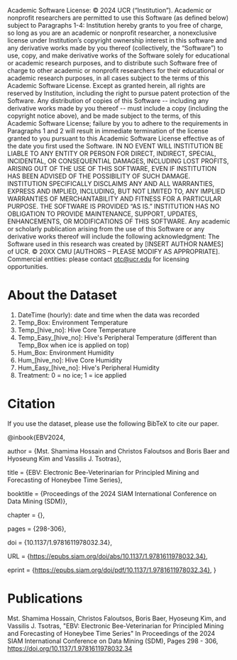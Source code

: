Academic Software License: © 2024 UCR (“Institution”). Academic or nonprofit researchers are permitted to use this Software (as defined below) subject to Paragraphs 1-4:
Institution hereby grants to you free of charge, so long as you are an academic or nonprofit researcher, a nonexclusive license under Institution’s copyright ownership interest in this software and any derivative works made by you thereof (collectively, the “Software”) to use, copy, and make derivative works of the Software solely for educational or academic research purposes, and to distribute such Software free of charge to other academic or nonprofit researchers for their educational or academic research purposes, in all cases subject to the terms of this Academic Software License. Except as granted herein, all rights are reserved by Institution, including the right to pursue patent protection of the Software.
Any distribution of copies of this Software -- including any derivative works made by you thereof -- must include a copy (including the copyright notice above), and be made subject to the terms, of this Academic Software License; failure by you to adhere to the requirements in Paragraphs 1 and 2 will result in immediate termination of the license granted to you pursuant to this Academic Software License effective as of the date you first used the Software.
IN NO EVENT WILL INSTITUTION BE LIABLE TO ANY ENTITY OR PERSON FOR DIRECT, INDIRECT, SPECIAL, INCIDENTAL, OR CONSEQUENTIAL DAMAGES, INCLUDING LOST PROFITS, ARISING OUT OF THE USE OF THIS SOFTWARE, EVEN IF INSTITUTION HAS BEEN ADVISED OF THE POSSIBILITY OF SUCH DAMAGE. INSTITUTION SPECIFICALLY DISCLAIMS ANY AND ALL WARRANTIES, EXPRESS AND IMPLIED, INCLUDING, BUT NOT LIMITED TO, ANY IMPLIED WARRANTIES OF MERCHANTABILITY AND FITNESS FOR A PARTICULAR PURPOSE. THE SOFTWARE IS PROVIDED “AS IS.” INSTITUTION HAS NO OBLIGATION TO PROVIDE MAINTENANCE, SUPPORT, UPDATES, ENHANCEMENTS, OR MODIFICATIONS OF THIS SOFTWARE.
Any academic or scholarly publication arising from the use of this Software or any derivative works thereof will include the following acknowledgment:  The Software used in this research was created by [INSERT AUTHOR NAMES] of UCR. © 20XX CMU [AUTHORS – PLEASE MODIFY AS APPROPRIATE].
Commercial entities: please contact otc@ucr.edu for licensing opportunities.

# About the Dataset
1. DateTime (hourly): date and time when the data was recorded
2. Temp_Box: Environment Temperature
3. Temp_[hive_no]: Hive Core Temperature
4. Temp_Easy_[hive_no]: Hive's Peripheral Temperature (different than Temp_Box when ice is applied on top)
5. Hum_Box: Environment Humidity
6. Hum_[hive_no]: Hive Core Humidity
7. Hum_Easy_[hive_no]: Hive's Peripheral Humidity
8. Treatment: 0 = no ice; 1 = ice applied

# Citation

If you use the dataset, please use the following BibTeX to cite our paper. 

@inbook{EBV2024,

author = {Mst. Shamima Hossain and Christos Faloutsos and Boris Baer and Hyoseung Kim and Vassilis J. Tsotras},

title = {EBV: Electronic Bee-Veterinarian for Principled Mining and Forecasting of Honeybee Time Series},

booktitle = {Proceedings of the 2024 SIAM International Conference on Data Mining (SDM)},

chapter = {},

pages = {298-306},

doi = {10.1137/1.9781611978032.34},

URL = {https://epubs.siam.org/doi/abs/10.1137/1.9781611978032.34},

eprint = {https://epubs.siam.org/doi/pdf/10.1137/1.9781611978032.34},
}


# Publications

Mst. Shamima Hossain, Christos Faloutsos, Boris Baer, Hyoseung Kim, and Vassilis J. Tsotras, "EBV: Electronic Bee-Veterinarian for Principled Mining and Forecasting of Honeybee Time Series" In Proceedings of the 2024 SIAM International Conference on Data Mining (SDM), Pages 298 - 306, https://doi.org/10.1137/1.9781611978032.34
